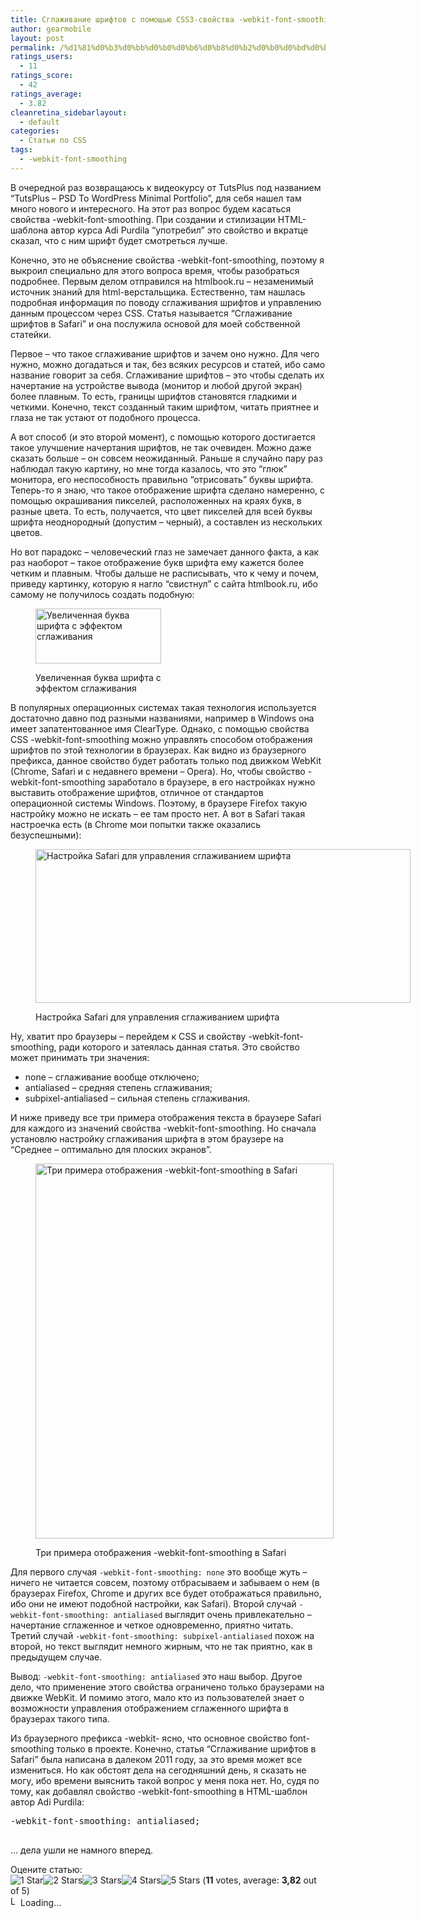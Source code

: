```yaml
---
title: Сглаживание шрифтов с помощью CSS3-свойства -webkit-font-smoothing
author: gearmobile
layout: post
permalink: /%d1%81%d0%b3%d0%bb%d0%b0%d0%b6%d0%b8%d0%b2%d0%b0%d0%bd%d0%b8%d0%b5-%d1%88%d1%80%d0%b8%d1%84%d1%82%d0%be%d0%b2-%d1%81-%d0%bf%d0%be%d0%bc%d0%be%d1%89%d1%8c%d1%8e-css3-%d1%81%d0%b2%d0%be%d0%b9%d1%81/
ratings_users:
  - 11
ratings_score:
  - 42
ratings_average:
  - 3.82
cleanretina_sidebarlayout:
  - default
categories:
  - Статьи по CSS
tags:
  - -webkit-font-smoothing
---
```

В очередной раз возвращаюсь к видеокурсу от TutsPlus под названием &#8220;TutsPlus &#8211; PSD To WordPress Minimal Portfolio&#8221;, для себя нашел там много нового и интересного. На этот раз вопрос будем касаться свойства -webkit-font-smoothing. При создании и стилизации HTML-шаблона автор курса Adi Purdila &#8220;употребил&#8221; это свойство и вкратце сказал, что с ним шрифт будет смотреться лучше.

Конечно, это не объяснение свойства -webkit-font-smoothing, поэтому я выкроил специально для этого вопроса время, чтобы разобраться подробнее. Первым делом отправился на htmlbook.ru &#8211; незаменимый источник знаний для html-верстальщика. Естественно, там нашлась подробная информация по поводу сглаживания шрифтов и управлению данным процессом через CSS. Статья называется &#8220;Сглаживание шрифтов в Safari&#8221; и она послужила основой для моей собственной статейки.

Первое &#8211; что такое сглаживание шрифтов и зачем оно нужно. Для чего нужно, можно догадаться и так, без всяких ресурсов и статей, ибо само название говорит за себя. Сглаживание шрифтов &#8211; это чтобы сделать их начертание на устройстве вывода (монитор и любой другой экран) более плавным. То есть, границы шрифтов становятся гладкими и четкими. Конечно, текст созданный таким шрифтом, читать приятнее и глаза не так устают от подобного процесса.

А вот способ (и это второй момент), с помощью которого достигается такое улучшение начертания шрифтов, не так очевиден. Можно даже сказать больше &#8211; он совсем неожиданный. Раньше я случайно пару раз наблюдал такую картину, но мне тогда казалось, что это &#8220;глюк&#8221; монитора, его неспособность правильно &#8220;отрисовать&#8221; буквы шрифта. Теперь-то я знаю, что такое отображение шрифта сделано намеренно, с помощью окрашивания пикселей, расположенных на краях букв, в разные цвета. То есть, получается, что цвет пикселей для всей буквы шрифта неоднородный (допустим &#8211; черный), а составлен из нескольких цветов.

Но вот парадокс &#8211; человеческий глаз не замечает данного факта, а как раз наоборот &#8211; такое отображение букв шрифта ему кажется более четким и плавным. Чтобы дальше не расписывать, что к чему и почем, приведу картинку, которую я нагло &#8220;свистнул&#8221; с сайта htmlbook.ru, ибо самому не получилось создать подобную:<figure id="attachment_598" style="width: 201px;" class="wp-caption aligncenter">

[<img src="http://localhost:7788/third/wp-content/uploads/2013/11/windows-font.png" alt="Увеличенная буква шрифта с эффектом сглаживания" width="201" height="88" class="size-full wp-image-598" />][1]<figcaption class="wp-caption-text">Увеличенная буква шрифта с эффектом сглаживания</figcaption></figure> 

В популярных операционных системах такая технология используется достаточно давно под разными названиями, например в Windows она имеет запатентованное имя ClearType. Однако, с помощью свойства CSS -webkit-font-smoothing можно управлять способом отображения шрифтов по этой технологии в браузерах. Как видно из браузерного префикса, данное свойство будет работать только под движком WebKit (Chrome, Safari и с недавнего времени &#8211; Opera). Но, чтобы свойство -webkit-font-smoothing заработало в браузере, в его настройках нужно выставить отображение шрифтов, отличное от стандартов операционной системы Windows. Поэтому, в браузере Firefox такую настройку можно не искать &#8211; ее там просто нет. А вот в Safari такая настроечка есть (в Chrome мои попытки также оказались безуспешными):<figure id="attachment_597" style="width: 600px;" class="wp-caption aligncenter">

[<img src="http://localhost:7788/third/wp-content/uploads/2013/11/safari-settings-cleartype-600x246.png" alt="Настройка Safari для управления сглаживанием шрифта" width="600" height="246" class="size-medium wp-image-597" />][2]<figcaption class="wp-caption-text">Настройка Safari для управления сглаживанием шрифта</figcaption></figure> 

Ну, хватит про браузеры &#8211; перейдем к CSS и свойству -webkit-font-smoothing, ради которого и затеялась данная статья. Это свойство может принимать три значения:

  * none &#8211; сглаживание вообще отключено;
  * antialiased &#8211; средняя степень сглаживания;
  * subpixel-antialiased &#8211; сильная степень сглаживания.

И ниже приведу все три примера отображения текста в браузере Safari для каждого из значений свойства -webkit-font-smoothing. Но сначала установлю настройку сглаживания шрифта в этом браузере на &#8220;Среднее &#8211; оптимально для плоских экранов&#8221;.<figure id="attachment_599" style="width: 477px;" class="wp-caption aligncenter">

[<img src="http://localhost:7788/third/wp-content/uploads/2013/11/safari-font-smoothing-test-477x600.jpg" alt="Три примера отображения -webkit-font-smoothing в Safari" width="477" height="600" class="size-medium wp-image-599" />][3]<figcaption class="wp-caption-text">Три примера отображения -webkit-font-smoothing в Safari</figcaption></figure> 

Для первого случая `-webkit-font-smoothing: none` это вообще жуть &#8211; ничего не читается совсем, поэтому отбрасываем и забываем о нем (в браузерах Firefox, Chrome и других все будет отображаться правильно, ибо они не имеют подобной настройки, как Safari). Второй случай `-webkit-font-smoothing: antialiased` выглядит очень привлекательно &#8211; начертание сглаженное и четкое одновременно, приятно читать. Третий случай `-webkit-font-smoothing: subpixel-antialiased` похож на второй, но текст выглядит немного жирным, что не так приятно, как в предыдущем случае.

Вывод: `-webkit-font-smoothing: antialiased` это наш выбор. Другое дело, что применение этого свойства ограничено только браузерами на движке WebKit. И помимо этого, мало кто из пользователей знает о возможности управления отображением сглаженного шрифта в браузерах такого типа.

Из браузерного префикса -webkit- ясно, что основное свойство font-smoothing только в проекте. Конечно, статья &#8220;Сглаживание шрифтов в Safari&#8221; была написана в далеком 2011 году, за это время может все измениться. Но как обстоят дела на сегодняшний день, я сказать не могу, ибо времени выяснить такой вопрос у меня пока нет. Но, судя по тому, как добавлял свойство -webkit-font-smoothing в HTML-шаблон автор Adi Purdila:

<pre>-webkit-font-smoothing: antialiased;
  </pre>

&#8230; дела ушли не намного вперед.

Оцените статью:  
<span id="post-ratings-596" class="post-ratings" data-nonce="56b5ecf2a2"><img id="rating_596_1" src="http://localhost:7788/third/wp-content/plugins/wp-postratings/images/stars_crystal/rating_on.gif" alt="1 Star" title="1 Star" onmouseover="current_rating(596, 1, '1 Star');" onmouseout="ratings_off(3.8, 4, 0);" onclick="rate_post();" onkeypress="rate_post();" style="cursor: pointer; border: 0px;" /><img id="rating_596_2" src="http://localhost:7788/third/wp-content/plugins/wp-postratings/images/stars_crystal/rating_on.gif" alt="2 Stars" title="2 Stars" onmouseover="current_rating(596, 2, '2 Stars');" onmouseout="ratings_off(3.8, 4, 0);" onclick="rate_post();" onkeypress="rate_post();" style="cursor: pointer; border: 0px;" /><img id="rating_596_3" src="http://localhost:7788/third/wp-content/plugins/wp-postratings/images/stars_crystal/rating_on.gif" alt="3 Stars" title="3 Stars" onmouseover="current_rating(596, 3, '3 Stars');" onmouseout="ratings_off(3.8, 4, 0);" onclick="rate_post();" onkeypress="rate_post();" style="cursor: pointer; border: 0px;" /><img id="rating_596_4" src="http://localhost:7788/third/wp-content/plugins/wp-postratings/images/stars_crystal/rating_half.gif" alt="4 Stars" title="4 Stars" onmouseover="current_rating(596, 4, '4 Stars');" onmouseout="ratings_off(3.8, 4, 0);" onclick="rate_post();" onkeypress="rate_post();" style="cursor: pointer; border: 0px;" /><img id="rating_596_5" src="http://localhost:7788/third/wp-content/plugins/wp-postratings/images/stars_crystal/rating_off.gif" alt="5 Stars" title="5 Stars" onmouseover="current_rating(596, 5, '5 Stars');" onmouseout="ratings_off(3.8, 4, 0);" onclick="rate_post();" onkeypress="rate_post();" style="cursor: pointer; border: 0px;" /> (<strong>11</strong> votes, average: <strong>3,82</strong> out of 5)<br /><span class="post-ratings-text" id="ratings_596_text"></span></span><span id="post-ratings-596-loading" class="post-ratings-loading"> <img src="http://localhost:7788/third/wp-content/plugins/wp-postratings/images/loading.gif" width="16" height="16" alt="Loading..." title="Loading..." class="post-ratings-image" />Loading...</span>

 [1]: http://localhost:7788/third/wp-content/uploads/2013/11/windows-font.png
 [2]: http://localhost:7788/third/wp-content/uploads/2013/11/safari-settings-cleartype.png
 [3]: http://localhost:7788/third/wp-content/uploads/2013/11/safari-font-smoothing-test.jpg